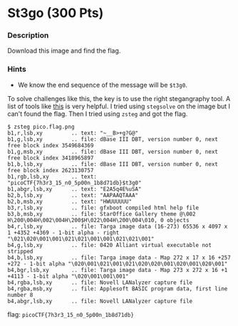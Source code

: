 # St3go (300 Pts)

### Description
Download this image and find the flag.

### Hints
- We know the end sequence of the message will be `$t3g0`.

To solve challenges like this, the key is to use the right stegangraphy tool. A list of tools like [this](https://0xrick.github.io/lists/stego) is very helpful. I tried using `stegsolve` on the image but I can't found the flag. Then I tried using `zsteg` and got the flag. 

```
$ zsteg pico.flag.png 
b1,r,lsb,xy         .. text: "~__B>+g?G@"
b1,g,lsb,xy         .. file: dBase III DBT, version number 0, next free block index 3549684369
b1,g,msb,xy         .. file: dBase III DBT, version number 0, next free block index 3418965897
b1,b,lsb,xy         .. file: dBase III DBT, version number 0, next free block index 2623130757
b1,rgb,lsb,xy       .. text: "picoCTF{7h3r3_15_n0_5p00n_1b8d71db}$t3g0"
b1,abgr,lsb,xy      .. text: "E2A5q4E%uSA"
b2,b,lsb,xy         .. text: "AAPAAQTAAA"
b2,b,msb,xy         .. text: "HWUUUUUU"
b3,r,lsb,xy         .. file: gfxboot compiled html help file
b3,b,msb,xy         .. file: StarOffice Gallery theme @\002 H\200\004H\002\004H\200$H\022\004H\200\004\010, 0 objects
b4,r,lsb,xy         .. file: Targa image data (16-273) 65536 x 4097 x 1 +4352 +4369 - 1-bit alpha - right "\021\020\001\001\021\021\001\001\021\021\001"
b4,g,lsb,xy         .. file: 0420 Alliant virtual executable not stripped
b4,b,lsb,xy         .. file: Targa image data - Map 272 x 17 x 16 +257 +272 - 1-bit alpha "\020\001\021\001\021\020\020\001\020\001\020\001"
b4,bgr,lsb,xy       .. file: Targa image data - Map 273 x 272 x 16 +1 +4113 - 1-bit alpha "\020\001\001\001"
b4,rgba,lsb,xy      .. file: Novell LANalyzer capture file
b4,rgba,msb,xy      .. file: Applesoft BASIC program data, first line number 8
b4,abgr,lsb,xy      .. file: Novell LANalyzer capture file
```

flag: `picoCTF{7h3r3_15_n0_5p00n_1b8d71db}`